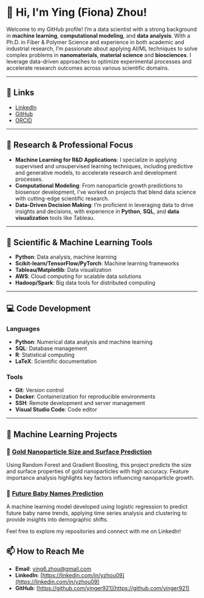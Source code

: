 # 👋 Hi, I'm Ying (Fiona) Zhou!

Welcome to my GitHub profile! I’m a data scientist with a strong background in **machine learning**, **computational modeling**, and **data analysis**. With a Ph.D. in Fiber & Polymer Science and experience in both academic and industrial research, I’m passionate about applying AI/ML techniques to solve complex problems in **nanomaterials**, **material science** and **biosciences**. I leverage data-driven approaches to optimize experimental processes and accelerate research outcomes across various scientific domains.

---

## 🔗 Links
- [LinkedIn](https://linkedin.com/in/yzhou09)
- [GitHub](https://github.com/yinger921)
- [ORCID](https://orcid.org/0000-0002-3727-2128)

---

## 🔬 Research & Professional Focus

- **Machine Learning for R&D Applications**: I specialize in applying supervised and unsupervised learning techniques, including predictive and generative models, to accelerate research and development processes.
- **Computational Modeling**: From nanoparticle growth predictions to biosensor development, I’ve worked on projects that blend data science with cutting-edge scientific research.
- **Data-Driven Decision Making**: I’m proficient in leveraging data to drive insights and decisions, with experience in **Python**, **SQL**, and **data visualization** tools like Tableau.


---

## 🧪 Scientific & Machine Learning Tools
- **Python**: Data analysis, machine learning
- **Scikit-learn/TensorFlow/PyTorch**: Machine learning frameworks
- **Tableau/Matplotlib**: Data visualization
- **AWS**: Cloud computing for scalable data solutions
- **Hadoop/Spark**: Big data tools for distributed computing

---

## 💻 Code Development
### Languages
- **Python**: Numerical data analysis and machine learning
- **SQL**: Database management
- **R**: Statistical computing
- **LaTeX**: Scientific documentation

### Tools
- **Git**: Version control
- **Docker**: Containerization for reproducible environments
- **SSH**: Remote development and server management
- **Visual Studio Code**: Code editor

---

## 🧬 Machine Learning Projects

### 🔹 [Gold Nanoparticle Size and Surface Prediction](https://github.com/Ying-Fiona-Zhou/Au_Nanoparticle_Structural_Features_Model)
Using Random Forest and Gradient Boosting, this project predicts the size and surface properties of gold nanoparticles with high accuracy. Feature importance analysis highlights key factors influencing nanoparticle growth.

### 🔹 [Future Baby Names Prediction](https://github.com/Ying-Fiona-Zhou/Capstone_BabyName_New)
A machine learning model developed using logistic regression to predict future baby name trends, applying time series analysis and clustering to provide insights into demographic shifts.

Feel free to explore my repositories and connect with me on LinkedIn!

## 📫 How to Reach Me

- **Email**: [ying6.zhou@gmail.com](mailto:ying6.zhou@gmail.com)
- **LinkedIn**: [https://linkedin.com/in/yzhou09](https://linkedin.com/in/yzhou09)
- **GitHub**: [https://github.com/yinger921](https://github.com/yinger921)


